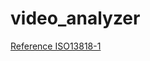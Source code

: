 # video_analyzer

[Reference ISO13818-1](https://forums.xilinx.com/xlnx/attachments/xlnx/DSPTOOL/15095/1/iso13818-1.pdf)
